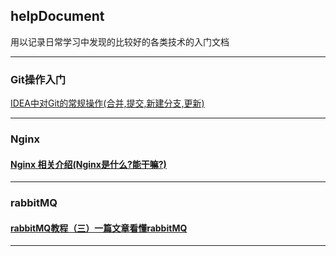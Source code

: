 
## helpDocument
用以记录日常学习中发现的比较好的各类技术的入门文档

-------------------------------------------------
### Git操作入门
<a href="https://blog.csdn.net/weixin_38399962/article/details/79712379" target="_blank">IDEA中对Git的常规操作(合并,提交,新建分支,更新)</a>


-------------------------------------------------
### Nginx
#### [Nginx 相关介绍(Nginx是什么?能干嘛?)](https://www.cnblogs.com/wcwnina/p/8728391.html)



-------------------------------------------------
### rabbitMQ
#### [rabbitMQ教程（三）一篇文章看懂rabbitMQ](https://www.cnblogs.com/tohxyblog/p/7256343.html)



-------------------------------------------------
